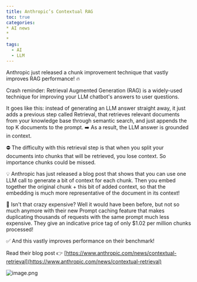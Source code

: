 ```yaml
---
title: Anthropic’s Contextual RAG
toc: true
categories: 
* AI news
* 
* 
tags:
  - AI
  - LLM
---
```



Anthropic just released a chunk improvement technique that vastly improves RAG performance! 🔥

Crash reminder: Retrieval Augmented Generation (RAG) is a widely-used technique for improving your LLM chatbot's answers to user questions.

It goes like this: instead of generating an LLM answer straight away, it just adds a previous step called Retrieval, that retrieves relevant documents from your knowledge base through semantic search, and just appends the top K documents to the prompt. ➡️ As a result, the LLM answer is grounded in context.

⛔️ The difficulty with this retrieval step is that when you split your documents into chunks that will be retrieved, you lose context. So importance chunks could be missed.

💡 Anthropic has just released a blog post that shows that you can use one LLM call to generate a bit of context for each chunk. Then you embed together the original chunk + this bit of added context, so that the embedding is much more representative of the document in its context!

🤔 Isn't that crazy expensive? Well it would have been before, but not so much anymore with their new Prompt caching feature that makes duplicating thousands of requests with the same prompt much less expensive. They give an indicative price tag of only $1.02 per million chunks processed!

✅ And this vastly improves performance on their benchmark!

Read their blog post 👉 [https://www.anthropic.com/news/contextual-retrieval](https://www.anthropic.com/news/contextual-retrieval)

![image.png](attachments/Posts/Anthropic’s%20Contextual%20RAG/image.png)
